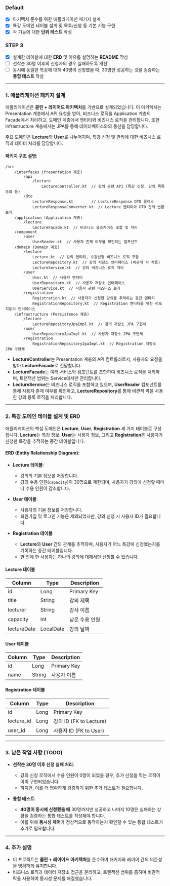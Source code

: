 
### **Default**

- [X] 아키텍처 준수를 위한 애플리케이션 패키지 설계
- [X] 특강 도메인 테이블 설계 및 목록/신청 등 기본 기능 구현
- [X] 각 기능에 대한 **단위 테스트** 작성

### **STEP 3**

- [X] 설계한 테이블에 대한 **ERD** 및 이유를 설명하는 **README** 작성
- [ ] 선착순 30명 이후의 신청자의 경우 실패하도록 개선
- [ ] 동시에 동일한 특강에 대해 40명이 신청했을 때, 30명만 성공하는 것을 검증하는 **통합 테스트** 작성

---

### 1. **애플리케이션 패키지 설계**

애플리케이션은 **클린 + 레이어드 아키텍처**를 기반으로 설계되었습니다. 이 아키텍처는 Presentation 계층에서 API 요청을 받아, 비즈니스 로직을 Application 계층의 Facade에서 처리하고, 도메인 계층에서 엔티티와 비즈니스 로직을 관리합니다. 또한 Infrastructure 계층에서는 JPA를 통해 데이터베이스와의 통신을 담당합니다.

주요 도메인은 **Lecture**와 **User**로 나누어지며, 특강 신청 및 관리에 대한 비즈니스 로직과 데이터 처리를 담당합니다.

#### **패키지 구조 설명**:

```plaintext
/src
    /interfaces (Presentation 계층)
        /api
            /lecture
                LectureController.kt  // 강의 관련 API (특강 신청, 강의 목록 조회 등)
        /dto
            LectureResponse.kt        // LectureResponse DTO 클래스
            LectureResponseConverter.kt  // Lecture 엔티티와 DTO 간의 변환 로직
    /application (Application 계층)
        /lecture
            LectureFacade.kt  // 비즈니스 유즈케이스 조합 및 처리
    /component
        /user
            UserReader.kt  // 사용자 존재 여부를 확인하는 컴포넌트
    /domain (Domain 계층)
        /lecture
            Lecture.kt  // 강의 엔티티, 수강신청 비즈니스 로직 포함
            LectureRepository.kt  // 강의 저장소 인터페이스 (비관적 락 적용)
            LectureService.kt  // 강의 비즈니스 로직 처리
        /user
            User.kt  // 사용자 엔티티
            UserRepository.kt  // 사용자 저장소 인터페이스
            UserService.kt  // 사용자 관련 비즈니스 로직
        /registration
            Registration.kt  // 사용자가 신청한 강의를 추적하는 중간 엔티티
            RegistrationRepository.kt  // Registration 엔티티를 위한 리포지토리 인터페이스
    /infrastructure (Persistence 계층)
        /lecture
            LectureRepositoryJpaImpl.kt  // 강의 저장소 JPA 구현체
        /user
            UserRepositoryJpaImpl.kt  // 사용자 저장소 JPA 구현체
        /registration
            RegistrationRepositoryJpaImpl.kt  // Registration 저장소 JPA 구현체
```

- **LectureController**는 Presentation 계층의 API 컨트롤러로서, 사용자의 요청을 받아 **LectureFacade**로 전달합니다.
- **LectureFacade**는 여러 서비스와 컴포넌트를 조합하여 비즈니스 로직을 처리하며, 트랜잭션 범위는 Service에서만 관리합니다.
- **LectureService**는 비즈니스 로직을 포함하고 있으며, **UserReader** 컴포넌트를 통해 사용자 존재 여부를 확인하고, **LectureRepository**를 통해 비관적 락을 사용한 강의 등록 로직을 처리합니다.

---

### 2. **특강 도메인 테이블 설계 및 ERD**

애플리케이션의 핵심 도메인은 **Lecture**, **User**, **Registration** 세 가지 테이블로 구성됩니다. **Lecture**는 특강 정보, **User**는 사용자 정보, 그리고 **Registration**은 사용자가 신청한 특강을 추적하는 중간 테이블입니다.

#### **ERD (Entity Relationship Diagram)**:

- **Lecture 테이블**:
    - 강의의 기본 정보를 저장합니다.
    - 강의 수용 인원(`capacity`)이 30명으로 제한되며, 사용자가 강의에 신청할 때마다 수용 인원이 감소합니다.

- **User 테이블**:
    - 사용자의 기본 정보를 저장합니다.
    - 회원가입 및 로그인 기능은 제외되었지만, 강의 신청 시 사용자 ID가 필요합니다.

- **Registration 테이블**:
    - **Lecture**와 **User** 간의 관계를 추적하며, 사용자가 어느 특강에 신청했는지를 기록하는 중간 테이블입니다.
    - 한 번에 한 사용자는 하나의 강의에 대해서만 신청할 수 있습니다.

#### **Lecture 테이블**

| Column    | Type | Description       |
| --------- | ---- | ----------------- |
| id        | Long | Primary Key       |
| title     | String | 강의 제목          |
| lecturer  | String | 강사 이름         |
| capacity  | Int  | 남은 수용 인원      |
| lectureDate | LocalDate | 강의 날짜  |

#### **User 테이블**

| Column | Type  | Description |
| ------ | ----- | ----------- |
| id     | Long  | Primary Key |
| name   | String| 사용자 이름 |

#### **Registration 테이블**

| Column     | Type  | Description         |
| ---------- | ----- | ------------------- |
| id         | Long  | Primary Key         |
| lecture_id | Long  | 강의 ID (FK to Lecture) |
| user_id    | Long  | 사용자 ID (FK to User)   |

---

### 3. **남은 작업 사항 (TODO)**

- **선착순 30명 이후 신청 실패 처리**:
    - 강의 신청 로직에서 수용 인원이 0명이 되었을 경우, 추가 신청을 막는 로직이 이미 구현되었습니다.
    - 하지만, 이를 더 명확하게 검증하기 위한 추가 테스트가 필요합니다.

- **통합 테스트**:
    - **40명이 동시에 신청했을 때** 30명까지만 성공하고 나머지 10명은 실패하는 상황을 검증하는 통합 테스트를 작성해야 합니다.
    - 이를 위해 **동시성 제어**가 정상적으로 동작하는지 확인할 수 있는 통합 테스트가 추가로 필요합니다.

---

### 4. **추가 설명**
- 이 프로젝트는 **클린 + 레이어드 아키텍처**를 준수하여 패키지와 레이어 간의 의존성을 명확하게 유지합니다.
- 비즈니스 로직과 데이터 저장소 접근을 분리하고, 트랜잭션 범위를 좁히며 비관적 락을 사용하여 동시성 문제를 해결했습니다.
